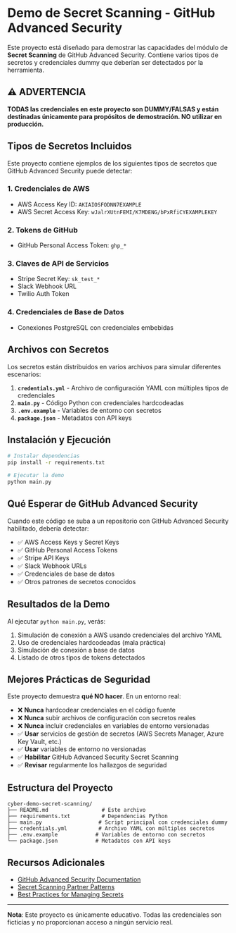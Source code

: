 # Demo de Secret Scanning - GitHub Advanced Security

Este proyecto está diseñado para demostrar las capacidades del módulo de **Secret Scanning** de GitHub Advanced Security. Contiene varios tipos de secretos y credenciales dummy que deberían ser detectados por la herramienta.

## ⚠️ ADVERTENCIA
**TODAS las credenciales en este proyecto son DUMMY/FALSAS y están destinadas únicamente para propósitos de demostración. NO utilizar en producción.**

## Tipos de Secretos Incluidos

Este proyecto contiene ejemplos de los siguientes tipos de secretos que GitHub Advanced Security puede detectar:

### 1. Credenciales de AWS
- AWS Access Key ID: `AKIAIOSFODNN7EXAMPLE`
- AWS Secret Access Key: `wJalrXUtnFEMI/K7MDENG/bPxRfiCYEXAMPLEKEY`

### 2. Tokens de GitHub
- GitHub Personal Access Token: `ghp_*`

### 3. Claves de API de Servicios
- Stripe Secret Key: `sk_test_*`
- Slack Webhook URL
- Twilio Auth Token

### 4. Credenciales de Base de Datos
- Conexiones PostgreSQL con credenciales embebidas

## Archivos con Secretos

Los secretos están distribuidos en varios archivos para simular diferentes escenarios:

1. **`credentials.yml`** - Archivo de configuración YAML con múltiples tipos de credenciales
2. **`main.py`** - Código Python con credenciales hardcodeadas
3. **`.env.example`** - Variables de entorno con secretos
4. **`package.json`** - Metadatos con API keys

## Instalación y Ejecución

```bash
# Instalar dependencias
pip install -r requirements.txt

# Ejecutar la demo
python main.py
```

## Qué Esperar de GitHub Advanced Security

Cuando este código se suba a un repositorio con GitHub Advanced Security habilitado, debería detectar:

- ✅ AWS Access Keys y Secret Keys
- ✅ GitHub Personal Access Tokens  
- ✅ Stripe API Keys
- ✅ Slack Webhook URLs
- ✅ Credenciales de base de datos
- ✅ Otros patrones de secretos conocidos

## Resultados de la Demo

Al ejecutar `python main.py`, verás:

1. Simulación de conexión a AWS usando credenciales del archivo YAML
2. Uso de credenciales hardcodeadas (mala práctica)
3. Simulación de conexión a base de datos
4. Listado de otros tipos de tokens detectados

## Mejores Prácticas de Seguridad

Este proyecto demuestra **qué NO hacer**. En un entorno real:

- ❌ **Nunca** hardcodear credenciales en el código fuente
- ❌ **Nunca** subir archivos de configuración con secretos reales
- ❌ **Nunca** incluir credenciales en variables de entorno versionadas
- ✅ **Usar** servicios de gestión de secretos (AWS Secrets Manager, Azure Key Vault, etc.)
- ✅ **Usar** variables de entorno no versionadas
- ✅ **Habilitar** GitHub Advanced Security Secret Scanning
- ✅ **Revisar** regularmente los hallazgos de seguridad

## Estructura del Proyecto

```
cyber-demo-secret-scanning/
├── README.md                 # Este archivo
├── requirements.txt          # Dependencias Python
├── main.py                  # Script principal con credenciales dummy
├── credentials.yml          # Archivo YAML con múltiples secretos
├── .env.example            # Variables de entorno con secretos
└── package.json            # Metadatos con API keys
```

## Recursos Adicionales

- [GitHub Advanced Security Documentation](https://docs.github.com/en/enterprise-cloud@latest/code-security/secret-scanning)
- [Secret Scanning Partner Patterns](https://docs.github.com/en/enterprise-cloud@latest/code-security/secret-scanning/secret-scanning-patterns)
- [Best Practices for Managing Secrets](https://docs.github.com/en/actions/security-guides/encrypted-secrets)

---

**Nota**: Este proyecto es únicamente educativo. Todas las credenciales son ficticias y no proporcionan acceso a ningún servicio real.

